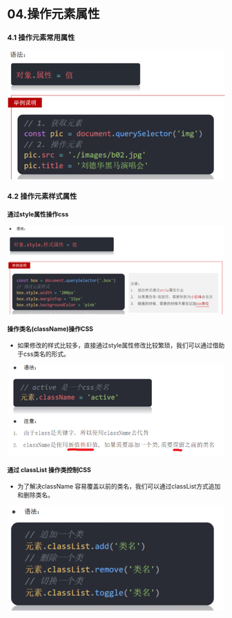 # 04.操作元素属性

### 4.1 操作元素常用属性

![alt text](image-5.png)


### 4.2 操作元素样式属性

#### 通过style属性操作css

![alt text](image-6.png)

#### 操作类名(className)操作CSS
- 如果修改的样式比较多，直接通过style属性修改比较繁琐，我们可以通过借助于css类名的形式。

![alt text](image-7.png)


#### 通过 classList 操作类控制CSS

- 为了解决className 容易覆盖以前的类名，我们可以通过classList方式追加和删除类名。

![alt text](image-8.png)
